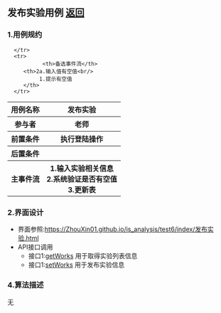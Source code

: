 ## 发布实验用例 [返回](../README.MD)

### 1.用例规约

<table>
      <tr>
			   <th>用例名称</th>
			   <th>发布实验</th>
      </tr>
      <tr>
			   <th>参与者</th>
			   <th>老师</th>
      </tr>
      <tr>
			   <th>前置条件</th>
			   <th>执行登陆操作</th>
      </tr>
      <tr>
			   <th>后置条件</th>
			   <th></th>
      </tr>
      <tr>
			   <th >主事件流</th>
         <th>1.输入实验相关信息<br/>
              2.系统验证是否有空值<br/>
              3.更新表
         </th>
      </tr>
      <tr>

      </tr>
      <tr>
			   <th>备选事件流</th>
         <th>2a.输入值有空值<br/>
              1.提示有空值
         </th>
      </tr>
</table>

### 2.界面设计
* 界面参照:https://ZhouXin01.github.io/is_analysis/test6/index/发布实验.html
* API接口调用
  * 接口1:[getWorks](../接口/getWorks.md)
  用于取得实验列表信息
  * 接口1:[setWorks](../接口/setWorks.md)
  用于发布实验信息

### 4.算法描述
无

